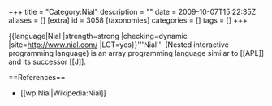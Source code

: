 +++
title = "Category:Nial"
description = ""
date = 2009-10-07T15:22:35Z
aliases = []
[extra]
id = 3058
[taxonomies]
categories = []
tags = []
+++

{{language|Nial
|strength=strong
|checking=dynamic
|site=http://www.nial.com/
|LCT=yes}}'''Nial''' (Nested interactive programming language) is an array programming language similar to [[APL]] and its successor [[J]].

==References==
* [[wp:Nial|Wikipedia:Nial]]
